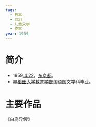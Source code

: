 ```yaml
---
tags:
  - 日本
  - 奇幻
  - 儿童文学
  - 作家
year: 1959
---
```

# 简介

- 1959[.4.22](2024-04-22.md)，[东京都](东京都.md)。
- [早稻田大学](早稻田大学.md)[教育学部](教育学部.md)国语国文学科毕业。
# 主要作品

《白鸟异传》